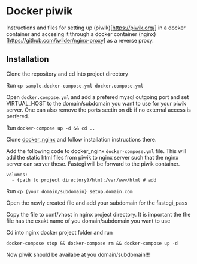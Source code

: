 # Docker piwik

Instructions and files for setting up (piwik)[https://piwik.org/] in a docker container and 
accesing it through a docker container (nginx)[https://github.com/jwilder/nginx-proxy] 
as a reverse proxy.

## Installation

Clone the repository and cd into project directory

Run `cp sample.docker-compose.yml docker.compose.yml`

Open `docker.compose.yml` and add a prefered mysql outgoing port and set VIRTUAL_HOST
to the domain/subdomain you want to use for your piwik server. One can also remove 
the ports sectin on db if no external access is perfered.

Run `docker-compose up -d && cd ..` 

Clone [docker_nginx](https://github.com/mickelindahl/docker_nginx) and follow 
installation instructions there.

Add the following code to docker_nginx `docker-compose.yml` file. This will
add the static html files from piwik to nginx server such that the nginx server
can server these. Fastcgi will be forward to the piwik container.

```
volumes:
  - {path to project directory}/html:/var/www/html # add
``` 

Run `cp {your domain/subdomain} setup.domain.com`

Open the newly created file and add your subdomain for the fastcgi_pass

Copy the file to conf/vhost in nginx project directory. It is important the
the file has the exakt name of you domain/subdomain you want to use

Cd into nginx docker project folder and run
```
docker-compose stop && docker-compose rm && docker-compose up -d
``` 

Now piwik should be availabe at you domain/subdomain!!!


